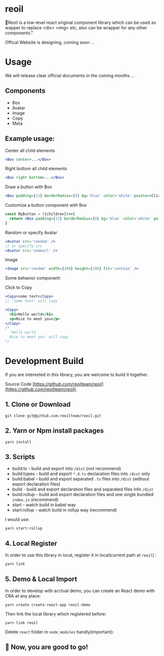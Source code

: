 # reoil
 🧡Reoil is a low-level react original component library which can be used as wapper to replace \<div\> \<img\> etc, also can be wrapper for any other components."

 Offical Website is designing, coming soon ...

# Usage
We will release clear official documents in the coming months ...

## Components
- Box
- Avatar
- Image
- Copy
- Meta

## Example usage:
Center all child elements
```jsx
<Box center>...</Box>
```

Right bottom all child elements
```jsx
<Box right bottom>...</Box>
```

Draw a button with Box
```jsx
<Box padding={12} borderRadius={8} bg='blue' color='white' pointer>Click Me</Box>
```

Customize a button component with Box
```jsx
const MyButton = ({children})=>{
  return <Box padding={12} borderRadius={8} bg='blue' color='white' pointer>{children}</Box>
}
```

Random or specify Avatar
```jsx
<Avatar src='random' />
// or specify src
<Avatar src='someurl' />
```

Image
```jsx
<Image src='random' width={200} height={100} fit='contain' /> 
```

Some behavior component:

Click to Copy
```jsx
<Copy>some text</Copy>
// 'some text' will copy
```
```jsx
<Copy>
  <h1>Hello world</h1>
  <p>Nice to meet you</p>
</Copy>
/* 
  'Hello world
  Nice to meet you' will copy
*/
```


# Development Build
If you are interested in this library, you are welcome to build it together.

Source Code [https://github.com/reoilteam/reoil](https://github.com/reoilteam/reoil).


## 1. Clone or Download
`git clone git@github.com:reoilteam/reoil.git`

## 2. Yarn or Npm install packages
`yarn install`

## 3. Scripts

- build:ts - build and export into `/dist` (not recommend)
- build:types - build and export `*.d.ts` declaration files into `/dist` only
- build:babel - build and export separated `.ts` files into `/dist` (without export declaration files)
- build - build and export declaration files and separated files info `/dist`
- build:rollup - build and export declaration files and one single bundled `index.js` (recommend)
- start - watch build in babel way
- start:rollup - watch build in rollup way (recommend)


I would use:

`yarn start:rollup`

## 4. Local Register
In order to use this library in local, register it in local(current path at `reoil`) :

`yarn link`

## 5. Demo & Local Import
In order to develop with acctual demo, you can create an React demo with CRA at any place:

`yarn create create-react-app reoil-demo`

Then link the local library which registered before:

`yarn link reoil`

Delete `react` folder in `node_modules` handly(important):


## 🍺 Now, you are good to go!

